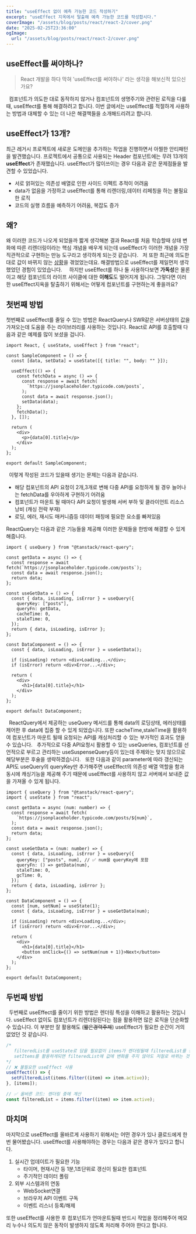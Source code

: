 ```yaml
---
title: "useEffect 없이 예측 가능한 코드 작성하기"
excerpt: "useEffect 지옥에서 탈출해 예측 가능한 코드를 작성합시다."
coverImage: "/assets/blog/posts/react/react-2/cover.png"
date: "2025-02-25T23:36:00"
ogImage:
  url: "/assets/blog/posts/react/react-2/cover.png"
---
```


## useEffect를 써야하나?

> React 개발을 하다 막혀 'useEffect를 써야하나' 라는 생각을 해보신적 있으신가요?

&nbsp;
컴포넌트가 의도한 대로 동작하지 않거나 컴포넌트의 생명주기와 관련된 로직을 다룰 때,
useEffect를 통해 해결하려고 합니다. 이번 글에서는 useEffect를 적절하게 사용하는 방법과 대체할 수 있는 더 나은 해결책들을 소개해드리려고 합니다.

## useEffect가 13개?

최근 레거시 프로젝트에 새로운 도메인을 추가하는 작업을 진행하면서 아찔한 안티패턴을 발견했습니다. 프로젝트에서 공통으로 사용되는 Header 컴포넌트에는 무려 13개의 **useEffect**가 존재했습니다. useEffect가 많이쓰이는 경우 다음과 같은 문제점들을 발견할 수 있었습니다.
&nbsp;

- 서로 얽혀있는 의존성 배열로 인한 사이드 이펙트 추적이 어려움
- data가 없음을 가정하고 useEffect를 통해 리렌더링,데이터 리페칭을 하는 불필요한 로직
- 코드의 실행 흐름을 예측하기 어려움, 복잡도 증가
  &nbsp;
  &nbsp;

## 왜?

왜 이러한 코드가 나오게 되었을까 짧게 생각해본 결과 React를 처음 학습할때 상태 변화에 따른 리렌더링이라는 핵심 개념을 배우게 되는데 useEffect가 이러한 개념을 가장 직관적으로 구현하는 만능 도구라고 생각하게 되는것 같습니다.
&nbsp;
저 또한 최근에 의도한대로 값이 바뀌지 않는 [상황](https://youngduck-devlog.vercel.app/posts/react-router-rerender)을 겪었었는데요. 해결방법으로 useEffect를 제일먼저 생각했었던 경험이 있었습니다.
&nbsp;
&nbsp;
하지만 useEffect를 하나 둘 사용하다보면 **가독성**은 물론이고 해당 컴포넌트의 라이프 사이클에 대한 **이해도**도 떨어지게 됩니다. 그렇다면 이러한 useEffect지옥을 탈출하기 위해서는 어떻게 컴포넌트를 구현하는게 좋을까요?

## 첫번째 방법

첫번째로 useEffect를 줄일 수 있는 방법은 ReactQuery나 SWR같은 서버상태의 값을 가져오는데 도움을 주는 라이브러리를 사용하는 것입니다.
React로 API를 호출할때 다음과 같은 예제를 많이 보셨을 겁니다.
&nbsp;

```tsx
import React, { useState, useEffect } from "react";

const SampleComponent = () => {
  const [data, setData] = useState([{ title: "", body: "" }]);

  useEffect(() => {
    const fetchData = async () => {
      const response = await fetch(
        `https://jsonplaceholder.typicode.com/posts`,
      );
      const data = await response.json();
      setData(data);
    };
    fetchData();
  }, []);

  return (
    <div>
      <p>{data[0].title}</p>
    </div>
  );
};

export default SampleComponent;
```

&nbsp;
이렇게 작성된 코드가 있을때 생기는 문제는 다음과 같습니다.
&nbsp;

- 해당 컴포넌트의 API 요청이 2개,3개로 변해 다중 API를 요청하게 될 경우 늘어나는 fetchData를 우아하게 구현하기 어려움
- 컴포넌트가 마운트 될 때마다 API 요청이 발생해 서버 부하 및 클라이언트 리소스 낭비 (캐싱 전략 부재)
- 로딩, 에러, 재시도 매커니즘등 데이터 패칭에 필요한 요소를 빠져있음
  &nbsp;

ReactQuery는 다음과 같은 기능들을 제공해 이러한 문제들을 한방에 해결할 수 있게 해줍니다.

```tsx
import { useQuery } from "@tanstack/react-query";

const getData = async () => {
  const response = await fetch(`https://jsonplaceholder.typicode.com/posts`);
  const data = await response.json();
  return data;
};

const useGetData = () => {
  const { data, isLoading, isError } = useQuery({
    queryKey: ["posts"],
    queryFn: getData,
    cacheTime: 0,
    staleTime: 0,
  });
  return { data, isLoading, isError };
};

const DataComponent = () => {
  const { data, isLoading, isError } = useGetData();

  if (isLoading) return <div>Loading...</div>;
  if (isError) return <div>Error...</div>;

  return (
    <div>
      <h1>{data[0].title}</h1>
    </div>
  );
};

export default DataComponent;
```

&nbsp;
ReactQuery에서 제공하는 useQuery 메서드를 통해 data의 로딩상태, 에러상태를 제어한 후 data에 집중 할 수 있게 되었습니다.
또한 cacheTime,staleTime을 활용하여 컴포넌트가 마운트 될때 요청되는 API를 캐싱처리할 수 있는 부가적인 효과도 얻을 수 있습니다.
&nbsp;
추가적으로 다중 API요청시 활용할 수 있는 useQueries, 컴포넌트를 선언적으로 부르고 관리하는 useSuspenseQuery등이 있는데 주제와는 맞지 않으므로 해당부분은 후술을 생략하겠습니다.
&nbsp;
또한 다음과 같이 parameter에 따라 갱신되는 API도 useQuery의 queryKey만 추가해주면 useEffect의 의존성 배열 역할을 함과 동시에 캐싱기능을 제공해 주기 때문에 useEffect를 사용하지 않고 서버에서 보내준 값을 가져올 수 있게 됩니다.
&nbsp;

```tsx
import { useQuery } from "@tanstack/react-query";
import { useState } from "react";

const getData = async (num: number) => {
  const response = await fetch(
    `https://jsonplaceholder.typicode.com/posts/${num}`,
  );
  const data = await response.json();
  return data;
};

const useGetData = (num: number) => {
  const { data, isLoading, isError } = useQuery({
    queryKey: ["posts", num], // ✅ num을 queryKey에 포함
    queryFn: () => getData(num),
    staleTime: 0,
    gcTime: 0,
  });
  return { data, isLoading, isError };
};

const DataComponent = () => {
  const [num, setNum] = useState(1);
  const { data, isLoading, isError } = useGetData(num);

  if (isLoading) return <div>Loading...</div>;
  if (isError) return <div>Error...</div>;

  return (
    <div>
      <h1>{data[0].title}</h1>
      <button onClick={() => setNum(num + 1)}>Next</button>
    </div>
  );
};

export default DataComponent;
```

## 두번째 방법

&nbsp;
두번째로 useEffect를 줄이기 위한 방법은 렌더링 특성을 이해하고 활용하는 것입니다.
useEffect 없이도 컴포넌트가 리렌더링된다는 점을 활용하면 많은 로직을 단순화할 수 있습니다.
이 부분만 잘 활용해도 (~~짧은경력주제~~) useEffect가 필요한 순간이 거의 없었던 것 같습니다.
&nbsp;

```jsx
/* 
   filteredList를 useState로 담을 필요없이 items가 렌더링될때 filteredList를 정의
   setItems를 활용하게되면 filteredList에 값에 변화를 주지 않아도 저절로 바뀌는 것을 인지하고 활용해야함.
*/
// ❌ 불필요한 useEffect 사용
useEffect(() => {
  setFilteredList(items.filter((item) => item.active));
}, [items]);

// ✅ 올바른 코드: 렌더링 중에 계산
const filteredList = items.filter((item) => item.active);
```

## 마치며

마지막으로 useEffect를 올바르게 사용하기 위해서는 어떤 경우가 있나 클로드에게 한번 물어봤습니다.
useEffect를 사용해야하는 경우는 다음과 같은 경우가 있다고 합니다.

1. 실시간 업데이트가 필요한 기능
   - 타이머, 현재시간 등 1분,1초단위로 갱신이 필요한 컴포넌트
   - 주기적인 데이터 폴링
2. 외부 시스템과의 연동
   - WebSocket연결
   - 브라우저 API 이벤트 구독
   - 이벤트 리스너 등록/해제

또한 useEffect를 사용한 후 컴포넌트가 언마운트될때 반드시 작업을 정리해주어 메모리 누수나 의도치 않은 동작이 발생하지 않도록 처리해 주어야 한다고 합니다.
